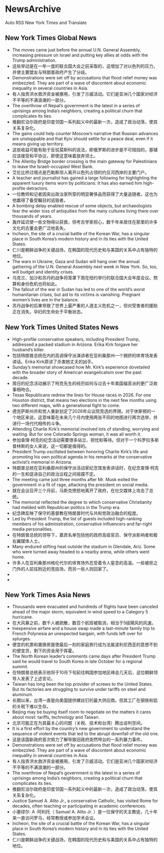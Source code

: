 # NewsArchive
Auto RSS New York Times and Translate

## New York Times Global News
* The moves came just before the annual U.N. General Assembly, increasing pressure on Israel and putting key allies at odds with the Trump administration.
* 这些举动是在一年一度的联合国大会之前采取的，这增加了对以色列的压力，并使主要盟友与特朗普政府产生了分歧。
* Demonstrations were set off by accusations that flood relief money was embezzled. They are part of a wave of discontent about economic inequality in several countries in Asia.
* 有人指责洪水救济资金被挪用，引发了示威活动。它们是亚洲几个国家对经济不平等的不满浪潮的一部分。
* The overthrow of Nepal’s government is the latest in a series of uprisings among India’s neighbors, creating a political churn that complicates its ties.
* 推翻尼泊尔政府是印度邻国一系列起义中的最新一次，造成了政治动荡，使其关系复杂化。
* The gains could help counter Moscow’s narrative that Russian advances are unstoppable and that Kyiv should settle for a peace deal, even if it means giving up territory.
* 这些收益可能有助于反驳莫斯科的说法，即俄罗斯的进步是不可阻挡的，基辅应该接受和平协议，即使这意味着放弃领土。
* The Allenby Bridge border crossing is the main gateway for Palestinians to leave the Israeli-occupied West Bank.
* 艾伦比桥过境点是巴勒斯坦人离开以色列占领的约旦河西岸的主要门户。
* A teacher and journalist has gained a large following for highlighting the apparent luxury items worn by politicians. It has also earned him high-profile detractors.
* 一位教师和记者因突出政治家所穿的明显奢侈品而获得了大量追随者。这也为他赢得了备受瞩目的诋毁者。
* A bombing delay enabled rescue of some objects, but archaeologists fear the wider loss of antiquities from the many cultures living there over thousands of years.
* 轰炸延迟使一些文物得以获救，但考古学家担心，数千年来居住在那里的许多文化的古董会更广泛地丢失。
* Incheon, the site of a crucial battle of the Korean War, has a singular place in South Korea’s modern history and in its ties with the United States.
* 仁川是朝鲜战争的关键战场，在韩国的现代历史和与美国的关系中占有独特的地位。
* The wars in Ukraine, Gaza and Sudan will hang over the annual gathering of the U.N. General Assembly next week in New York. So, too, will budget and identity crises.
* 乌克兰、加沙和苏丹的战争将笼罩下周在纽约举行的联合国大会年度会议。预算和身份危机也将如此。
* The fallout of the war in Sudan has led to one of the world’s worst humanitarian crises, but aid to its victims is vanishing. Pregnant women’s lives are in the balance.
* 苏丹战争的后果导致了世界上最严重的人道主义危机之一，但对受害者的援助正在消失。孕妇的生命处于平衡状态。

## New York Times United States News
* High-profile conservative speakers, including President Trump, addressed a packed stadium in Arizona. Erika Kirk forgave her husband’s killer.
* 包括特朗普总统在内的高调保守派演讲者在亚利桑那州一个拥挤的体育场发表讲话。Erika Kirk原谅了杀害她丈夫的凶手。
* Sunday’s memorial showcased how Mr. Kirk’s experience dovetailed with the broader story of American evangelicalism over the past decade.
* 周日的纪念活动展示了柯克先生的经历如何与过去十年美国福音派的更广泛故事相吻合。
* Texas Republicans redrew the lines for House races in 2026. For one Houston district, that means two elections in the next few months using two different maps, with a generational fight to come.
* 德克萨斯州共和党人重新划定了2026年众议院竞选的界限。对于休斯顿的一个地区来说，这意味着在未来几个月内使用两张不同的地图进行两次选举，并进行一场代代相传的斗争。
* Attending Charlie Kirk’s memorial involved lots of standing, worrying and waiting. But for one Colorado Springs woman, it was all worth it.
* 参加查理·柯克的纪念活动需要很多站立、担忧和等待。但对于一个科罗拉多斯普林斯的女人来说，这一切都是值得的。
* President Trump oscillated between honoring Charlie Kirk’s life and promoting his own political agenda in his remarks at the conservative activist’s memorial in Arizona.
* 特朗普总统在亚利桑那州的保守派活动家纪念馆发表讲话时，在纪念查理·柯克的一生和促进自己的政治议程之间摇摆不定。
* The meeting came just three months after Mr. Musk exited the government in a fit of rage, attacking the president on social media.
* 就在会议召开三个月前，马斯克愤怒地离开了政府，在社交媒体上攻击了总统。
* The memorial reflected the degree to which conservative Christianity had melded with Republican politics in the Trump era.
* 纪念碑反映了保守的基督教在特朗普时代与共和党政治融合的程度。
* Led by President Trump, the list of guests included high-ranking members of his administration, conservative influencers and far-right media personalities.
* 在特朗普总统的领导下，嘉宾名单包括他的政府高级官员、保守派影响者和极右翼媒体人士。
* Many endured stifling heat outside the stadium in Glendale, Ariz. Some who were turned away headed to a nearby arena, while others went home.
* 许多人在亚利桑那州格伦代尔的体育场外忍受着令人窒息的高温。一些被拒之门外的人前往附近的竞技场，而另一些人则回家了。
* 
* 

## New York Times Asia News
* Thousands were evacuated and hundreds of flights have been canceled ahead of the major storm, equivalent in wind speed to a Category 5 hurricane.
* 在大风暴之前，数千人被疏散，数百个航班被取消，相当于5级飓风的风速。
* Inexpensive airfare and a house swap made a last-minute family trip to French Polynesia an unexpected bargain, with funds left over for splurges.
* 便宜的机票和置换房屋使最后一刻的家庭旅行成为法属波利尼西亚的意想不到的便宜货，剩下的资金用于挥霍。
* The North Korean leader’s comments came days after President Trump said he would travel to South Korea in late October for a regional summit.
* 在特朗普总统表示他将于10月下旬前往韩国参加地区峰会几天后，这位朝鲜领导人发表了上述言论。
* Taiwan has long been the top provider of screws to the United States. But its factories are struggling to survive under tariffs on steel and aluminum.
* 长期以来，台湾一直是向美国提供螺丝钉的最大供应商。但其工厂在钢铁和铝的关税下难以生存。
* Beijing may be buying itself room to negotiate on the matters it cares about most: tariffs, technology and Taiwan.
* 北京可能正在为其最关心的问题（关税、技术和台湾）腾出谈判空间。
* It is a first effort by the country’s new government to understand the sequence of violent events that led to the abrupt downfall of the old one.
* 这是该国新政府首次努力了解导致旧政府突然垮台的一系列暴力事件。
* Demonstrations were set off by accusations that flood relief money was embezzled. They are part of a wave of discontent about economic inequality in several countries in Asia.
* 有人指责洪水救济资金被挪用，引发了示威活动。它们是亚洲几个国家对经济不平等的不满浪潮的一部分。
* The overthrow of Nepal’s government is the latest in a series of uprisings among India’s neighbors, creating a political churn that complicates its ties.
* 推翻尼泊尔政府是印度邻国一系列起义中的最新一次，造成了政治动荡，使其关系复杂化。
* Justice Samuel A. Alito Jr., a conservative Catholic, has visited Rome for decades, often teaching or participating in academic conferences.
* 小塞缪尔· A ·阿利托（ Samuel A. Alito Jr. ）是一位保守的天主教徒，几十年来一直访问罗马，经常教授或参加学术会议。
* Incheon, the site of a crucial battle of the Korean War, has a singular place in South Korea’s modern history and in its ties with the United States.
* 仁川是朝鲜战争的关键战场，在韩国的现代历史和与美国的关系中占有独特的地位。

